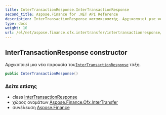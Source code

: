 ```yaml
---
title: InterTransactionResponse.InterTransactionResponse
second_title: Aspose.Finance for .NET API Reference
description: InterTransactionResponse κατασκευαστής. Αρχικοποιεί μια νέα παρουσία τουInterTransactionResponse τάξη.
type: docs
weight: 10
url: /el/net/aspose.finance.ofx.intertransfer/intertransactionresponse/intertransactionresponse/
---
```

## InterTransactionResponse constructor

Αρχικοποιεί μια νέα παρουσία του[`InterTransactionResponse`](../) τάξη.

```csharp
public InterTransactionResponse()
```

### Δείτε επίσης

* class [InterTransactionResponse](../)
* χώρος ονομάτων [Aspose.Finance.Ofx.InterTransfer](../../intertransactionresponse/)
* συνέλευση [Aspose.Finance](../../../)


